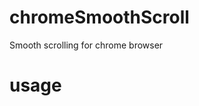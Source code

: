 chromeSmoothScroll
==================

Smooth scrolling for chrome browser

usage
=====

<script src="path/to/chromeSmoothScroll.js"></script>
<script>
	jQuery(document).ready(function($) {
		chromeSmoothScroll.init();
	});
</script>